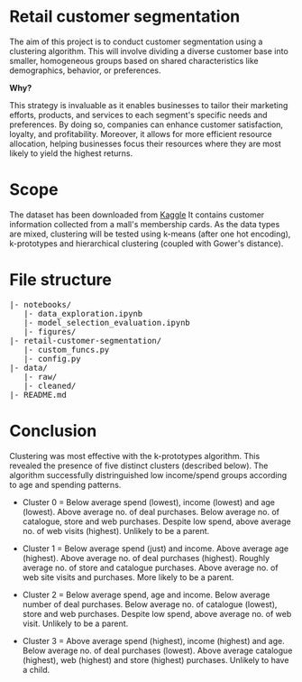 # Retail customer segmentation

The aim of this project is to conduct customer segmentation using a clustering algorithm. This will involve dividing a diverse customer base into smaller, homogeneous groups based on shared characteristics like demographics, behavior, or preferences. 

**Why?**

This strategy is invaluable as it enables businesses to tailor their marketing efforts, products, and services to each segment's specific needs and preferences. By doing so, companies can enhance customer satisfaction, loyalty, and profitability. Moreover, it allows for more efficient resource allocation, helping businesses focus their resources where they are most likely to yield the highest returns.

# Scope
The dataset has been downloaded from [Kaggle](https://www.kaggle.com/code/karnikakapoor/customer-segmentation-clustering) It contains customer information collected from a mall's membership cards. As the data types are mixed, clustering will be tested using k-means (after one hot encoding), k-prototypes and hierarchical clustering (coupled with Gower's distance).

# File structure
<pre>
|- notebooks/
   |- data_exploration.ipynb
   |- model_selection_evaluation.ipynb
   |- figures/
|- retail-customer-segmentation/
   |- custom_funcs.py
   |- config.py
|- data/
   |- raw/
   |- cleaned/
|- README.md
</pre>

# Conclusion
Clustering was most effective with the k-prototypes algorithm. This revealed the presence of five distinct clusters (described below). The algorithm successfully distringuished low income/spend groups according to age and spending patterns.

* Cluster 0 = Below average spend (lowest), income (lowest) and age (lowest). Above average no. of deal purchases. Below average no. of catalogue, store and web purchases. Despite low spend, above average no. of web visits (highest). Unlikely to be a parent. 

* Cluster 1 = Below average spend (just) and income. Above average age (highest). Above average no. of deal purchases (highest). Roughly average no. of store and catalogue purchases. Above average no. of web site visits and purchases. More likely to be a parent.

* Cluster 2 = Below average spend, age and income. Below average number of deal purchases. Below average no. of catalogue (lowest), store and web purchases. Despite low spend, above average no. of web visit. Unlikely to be a parent. 

* Cluster 3 = Above average spend (highest), income (highest) and age. Below average no. of deal purchases (lowest). Above average catalogue (highest), web (highest) and store (highest) purchases. Unlikely to have a child.



